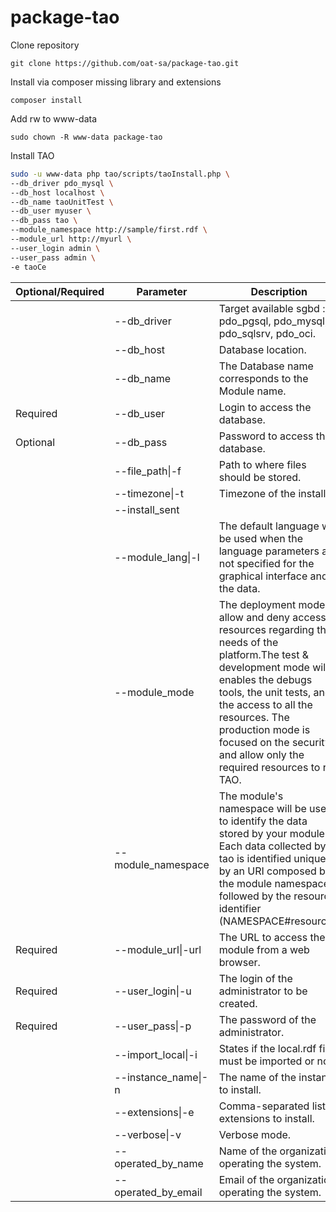 package-tao
===========

Clone repository

    git clone https://github.com/oat-sa/package-tao.git
    
Install via composer missing library and extensions

    composer install
    
Add rw to www-data

    sudo chown -R www-data package-tao

Install TAO

```bash
sudo -u www-data php tao/scripts/taoInstall.php \
--db_driver pdo_mysql \
--db_host localhost \
--db_name taoUnitTest \
--db_user myuser \
--db_pass tao \
--module_namespace http://sample/first.rdf \
--module_url http://myurl \
--user_login admin \
--user_pass admin \
-e taoCe
```

| Optional/Required | Parameter           | Description |
| ----------------- | ------------------- | ----------- |
|                   | --db_driver         | Target available sgbd : pdo_pgsql, pdo_mysql, pdo_sqlsrv, pdo_oci. |
|                   | --db_host           | Database location. |
|                   | --db_name           | The Database name corresponds to the Module name. |
| Required          | --db_user           | Login to access the database. |
| Optional          | --db_pass           | Password to access the database. |
|                   | --file_path\|-f     | Path to where files should be stored. |
|                   | --timezone\|-t      | Timezone of the install. |
|                   | --install_sent      | |
|                   | --module_lang\|-l   | The default language will be used when the language parameters are not specified for the graphical interface and the data. |
|                   | --module_mode       | The deployment mode allow and deny access to resources regarding the needs of the platform.The test & development mode will enables the debugs tools, the unit tests, and the access to all the resources. The production mode is focused on the security and allow only the required resources to run TAO. |
|                   | --module_namespace  | The module's namespace will be used to identify the data stored by your module. Each data collected by tao is identified uniquely by an URI composed by the module namespace followed by the resource identifier (NAMESPACE#resource). |
| Required          | --module_url\|-url  | The URL to access the module from a web browser. |
| Required          | --user_login\|-u    | The login of the administrator to be created. |
| Required          | --user_pass\|-p     | The password of the administrator. |
|                   | --import_local\|-i  | States if the local.rdf files must be imported or not. |
|                   | --instance_name\|-n | The name of the instance to install. |
|                   | --extensions\|-e    | Comma-separated list of extensions to install. |
|                   | --verbose\|-v       | Verbose mode. |
|                   | --operated_by_name  | Name of the organization operating the system. |
|                   | --operated_by_email | Email of the organization operating the system. |
